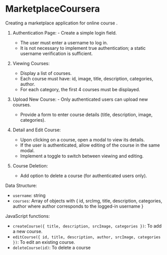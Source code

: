 # MarketplaceCoursera
Creating a marketplace application for online course .
1. Authentication Page:   - Create a simple login field.
   - The user must enter a username to log in.
   - It is not necessary to implement true authentication; a static username verification is sufficient.

2. Viewing Courses:
   - Display a list of courses.
   - Each course must have: id, image, title, description, categories, author.
   - For each category, the first 4 courses must be displayed.

3. Upload New Course:   - Only authenticated users can upload new courses.
   - Provide a form to enter course details (title, description, image, categories).

4. Detail and Edit Course:
   - Upon clicking on a course, open a modal to view its details.
   - If the user is authenticated, allow editing of the course in the same modal.
   - Implement a toggle to switch between viewing and editing.

5. Course Deletion:
   - Add option to delete a course (for authenticated users only).

Data Structure:
- `username`: string
- `courses`: Array of objects with { id, srcImg, title, description, categories, author where author corresponds to the logged-in username }

JavaScript functions:
- `createCourse({ title, description, srcImage, categories })`: To add a new course.
- `editCourse({ id, title, description, author, srcImage, categories })`: To edit an existing course.
- `deleteCourse(id)`: To delete a course
